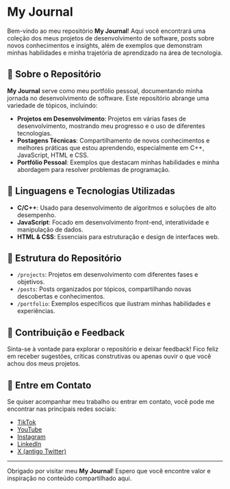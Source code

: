 # My Journal

Bem-vindo ao meu repositório **My Journal**! Aqui você encontrará uma coleção dos meus projetos de desenvolvimento de software, posts sobre novos conhecimentos e insights, além de exemplos que demonstram minhas habilidades e minha trajetória de aprendizado na área de tecnologia.

## 📝 Sobre o Repositório

**My Journal** serve como meu portfólio pessoal, documentando minha jornada no desenvolvimento de software. Este repositório abrange uma variedade de tópicos, incluindo:

- **Projetos em Desenvolvimento**: Projetos em várias fases de desenvolvimento, mostrando meu progresso e o uso de diferentes tecnologias.
- **Postagens Técnicas**: Compartilhamento de novos conhecimentos e melhores práticas que estou aprendendo, especialmente em C++, JavaScript, HTML e CSS.
- **Portfólio Pessoal**: Exemplos que destacam minhas habilidades e minha abordagem para resolver problemas de programação.

## 🚀 Linguagens e Tecnologias Utilizadas

- **C/C++**: Usado para desenvolvimento de algoritmos e soluções de alto desempenho.
- **JavaScript**: Focado em desenvolvimento front-end, interatividade e manipulação de dados.
- **HTML & CSS**: Essenciais para estruturação e design de interfaces web.

## 📂 Estrutura do Repositório

- `/projects`: Projetos em desenvolvimento com diferentes fases e objetivos.
- `/posts`: Posts organizados por tópicos, compartilhando novas descobertas e conhecimentos.
- `/portfolio`: Exemplos específicos que ilustram minhas habilidades e experiências.

## 🌱 Contribuição e Feedback

Sinta-se à vontade para explorar o repositório e deixar feedback! Fico feliz em receber sugestões, críticas construtivas ou apenas ouvir o que você achou dos meus projetos.

## 📲 Entre em Contato

Se quiser acompanhar meu trabalho ou entrar em contato, você pode me encontrar nas principais redes sociais:

- [TikTok](https://www.tiktok.com/@maryana_bp)
- [YouTube](https://www.youtube.com/@devharbor)
- [Instagram](https://www.instagram.com/gbharbor/)
- [LinkedIn](www.linkedin.com/in/gbharbor)
- [X (antigo Twitter)](https://x.com/dev_harbor)

---

Obrigado por visitar meu **My Journal**! Espero que você encontre valor e inspiração no conteúdo compartilhado aqui.
